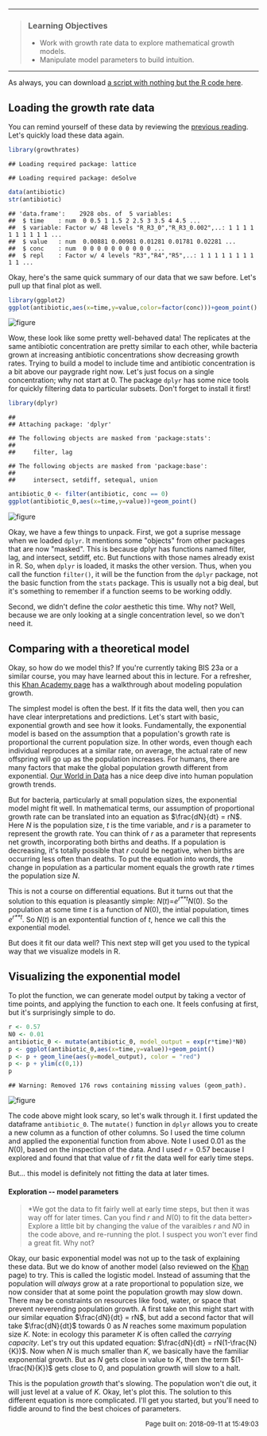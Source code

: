 ------------------------------------------------------------------------

> ### Learning Objectives
>
> -   Work with growth rate data to explore mathematical growth models.
> -   Manipulate model parameters to build intuition.

------------------------------------------------------------------------

As always, you can download [a script with nothing but the R code here](../scripts/E-02-growth-rate-models.R).

Loading the growth rate data
----------------------------

You can remind yourself of these data by reviewing the [previous reading](../readings/E-01-growth-rates). Let's quickly load these data again.

``` r
library(growthrates)
```

    ## Loading required package: lattice

    ## Loading required package: deSolve

``` r
data(antibiotic)
str(antibiotic)
```

    ## 'data.frame':    2928 obs. of  5 variables:
    ##  $ time    : num  0 0.5 1 1.5 2 2.5 3 3.5 4 4.5 ...
    ##  $ variable: Factor w/ 48 levels "R_R3_0","R_R3_0.002",..: 1 1 1 1 1 1 1 1 1 1 ...
    ##  $ value   : num  0.00881 0.00981 0.01281 0.01781 0.02281 ...
    ##  $ conc    : num  0 0 0 0 0 0 0 0 0 0 ...
    ##  $ repl    : Factor w/ 4 levels "R3","R4","R5",..: 1 1 1 1 1 1 1 1 1 1 ...

Okay, here's the same quick summary of our data that we saw before. Let's pull up that final plot as well.

``` r
library(ggplot2)
ggplot(antibiotic,aes(x=time,y=value,color=factor(conc)))+geom_point()
```

![figure](E-02-growth-rate-models_files/figure-markdown_github/unnamed-chunk-3-1.png)

Wow, these look like some pretty well-behaved data! The replicates at the same antibiotic concentration are pretty similar to each other, while bacteria grown at increasing antibiotic concentrations show decreasing growth rates. Trying to build a model to include time and antibiotic concentration is a bit above our paygrade right now. Let's just focus on a single concentration; why not start at 0. The package `dplyr` has some nice tools for quickly filtering data to particular subsets. Don't forget to install it first!

``` r
library(dplyr)
```

    ## 
    ## Attaching package: 'dplyr'

    ## The following objects are masked from 'package:stats':
    ## 
    ##     filter, lag

    ## The following objects are masked from 'package:base':
    ## 
    ##     intersect, setdiff, setequal, union

``` r
antibiotic_0 <- filter(antibiotic, conc == 0)
ggplot(antibiotic_0,aes(x=time,y=value))+geom_point()
```

![figure](E-02-growth-rate-models_files/figure-markdown_github/unnamed-chunk-4-1.png)

Okay, we have a few things to unpack. First, we got a suprise message when we loaded `dplyr`. It mentions some "objects" from other packages that are now "masked". This is because dplyr has functions named filter, lag, and intersect, setdiff, etc. But functions with those names already exist in R. So, when `dplyr` is loaded, it masks the other version. Thus, when you call the function `filter()`, it will be the function from the `dplyr` package, not the basic function from the `stats` package. This is usually not a big deal, but it's something to remember if a function seems to be working oddly.

Second, we didn't define the *color* aesthetic this time. Why not? Well, because we are only looking at a single concentration level, so we don't need it.

Comparing with a theoretical model
----------------------------------

Okay, so how do we model this? If you're currently taking BIS 23a or a similar course, you may have learned about this in lecture. For a refresher, this [Khan Academy page](https://www.khanacademy.org/science/biology/ecology/population-growth-and-regulation/a/exponential-logistic-growth) has a walkthrough about modeling population growth.

The simplest model is often the best. If it fits the data well, then you can have clear interpretations and predictions. Let's start with basic, exponential growth and see how it looks. Fundamentally, the exponential model is based on the assumption that a population's growth rate is proportional the current population size. In other words, even though each individual reproduces at a similar rate, on average, the actual rate of new offspring will go up as the population increases. For humans, there are many factors that make the global population growth different from exponential.
[Our World in Data](https://ourworldindata.org/world-population-growth) has a nice deep dive into human population growth trends.

But for bacteria, particularly at small population sizes, the exponential model might fit well. In mathematical terms, our assumption of proportional growth rate can be translated into an equation as $\frac{dN}{dt} = rN$. Here *N* is the population size, *t* is the time variable, and *r* is a parameter to represent the growth rate. You can think of *r* as a parameter that represents net growth, incorporating both births and deaths. If a population is decreasing, it's totally possible that *r* could be negative, when births are occurring less often than deaths. To put the equation into words, the change in population as a particular moment equals the growth rate *r* times the population size *N*.

This is not a course on differential equations. But it turns out that the solution to this equation is pleasantly simple: *N*(*t*)=*e*<sup>*r**t*</sup>*N*(0). So the population at some time *t* is a function of *N*(0), the intial population, times *e*<sup>*r**t*</sup>. So *N*(*t*) is an expontential function of *t*, hence we call this the exponential model.

But does it fit our data well? This next step will get you used to the typical way that we visualize models in R.

Visualizing the exponential model
---------------------------------

To plot the function, we can generate model output by taking a vector of time points, and applying the function to each one. It feels confusing at first, but it's surprisingly simple to do.

``` r
r <- 0.57
N0 <- 0.01
antibiotic_0 <- mutate(antibiotic_0, model_output = exp(r*time)*N0)
p <- ggplot(antibiotic_0,aes(x=time,y=value))+geom_point()
p <- p + geom_line(aes(y=model_output), color = "red")
p <- p + ylim(c(0,1))
p
```

    ## Warning: Removed 176 rows containing missing values (geom_path).

![figure](E-02-growth-rate-models_files/figure-markdown_github/unnamed-chunk-5-1.png)

The code above might look scary, so let's walk through it. I first updated the dataframe `antibiotic_0`. The `mutate()` function in `dplyr` allows you to create a new column as a function of other columns. So I used the time column and applied the exponential function from above. Note I used 0.01 as the *N*(0), based on the inspection of the data. And I used *r* = 0.57 because I explored and found that that value of *r* fit the data well for early time steps.

But... this model is definitely not fitting the data at later times.

#### Exploration -- model parameters

> \*We got the data to fit fairly well at early time steps, but then it was way off for later times. Can you find *r* and *N*(0) to fit the data better&gt; Explore a little bit by changing the value of the varaibles *r* and *N*0 in the code above, and re-running the plot. I suspect you won't ever find a great fit. Why not?

Okay, our basic exponential model was not up to the task of explaining these data. But we do know of another model (also reviewed on the [Khan](https://www.khanacademy.org/science/biology/ecology/population-growth-and-regulation/a/exponential-logistic-growth) page) to try. This is called the logistic model. Instead of assuming that the population will *always* grow at a rate proportional to population size, we now consider that at some point the population growth may slow down. There may be constraints on resources like food, water, or space that prevent neverending population growth. A first take on this might start with our similar equation $\frac{dN}{dt} = rN$, but add a second factor that will take $\frac{dN}{dt}$ towards 0 as *N* reaches some maximum population size *K*. Note: in ecology this parameter *K* is often called the *carrying capacity*. Let's try out this updated equation: $\frac{dN}{dt} = rN(1-\frac{N}{K})$. Now when *N* is much smaller than *K*, we basically have the familiar exponential growth. But as *N* gets close in value to *K*, then the term $(1-\frac{N}{K})$ gets close to 0, and population growth will slow to a halt.

This is the population *growth* that's slowing. The population won't die out, it will just level at a value of *K*. Okay, let's plot this. The solution to this different equation is more complicated. I'll get you started, but you'll need to fiddle around to find the best choices of parameters.

<p style="text-align: right; font-size: small;">
Page built on: 2018-09-11 at 15:49:03
</p>
